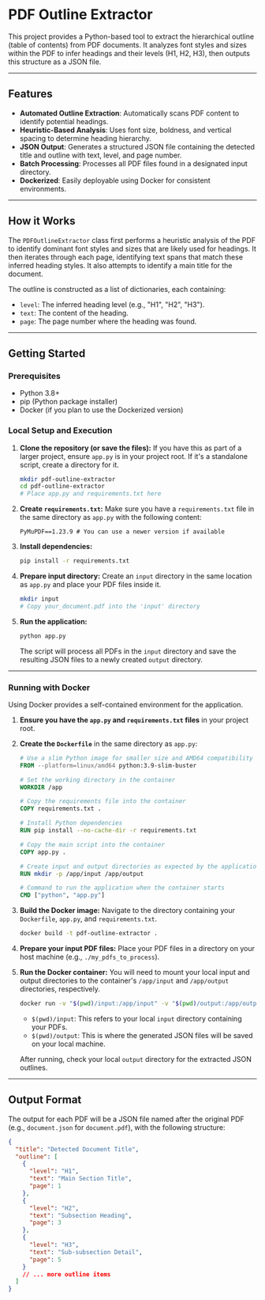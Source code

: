 
# PDF Outline Extractor

This project provides a Python-based tool to extract the hierarchical outline (table of contents) from PDF documents. It analyzes font styles and sizes within the PDF to infer headings and their levels (H1, H2, H3), then outputs this structure as a JSON file.

---

## Features

* **Automated Outline Extraction**: Automatically scans PDF content to identify potential headings.
* **Heuristic-Based Analysis**: Uses font size, boldness, and vertical spacing to determine heading hierarchy.
* **JSON Output**: Generates a structured JSON file containing the detected title and outline with text, level, and page number.
* **Batch Processing**: Processes all PDF files found in a designated input directory.
* **Dockerized**: Easily deployable using Docker for consistent environments.

---

## How it Works

The `PDFOutlineExtractor` class first performs a heuristic analysis of the PDF to identify dominant font styles and sizes that are likely used for headings. It then iterates through each page, identifying text spans that match these inferred heading styles. It also attempts to identify a main title for the document.

The outline is constructed as a list of dictionaries, each containing:
* `level`: The inferred heading level (e.g., "H1", "H2", "H3").
* `text`: The content of the heading.
* `page`: The page number where the heading was found.

---

## Getting Started

### Prerequisites

* Python 3.8+
* pip (Python package installer)
* Docker (if you plan to use the Dockerized version)

### Local Setup and Execution

1.  **Clone the repository (or save the files):**
    If you have this as part of a larger project, ensure `app.py` is in your project root. If it's a standalone script, create a directory for it.

    ```bash
    mkdir pdf-outline-extractor
    cd pdf-outline-extractor
    # Place app.py and requirements.txt here
    ```

2.  **Create `requirements.txt`:**
    Make sure you have a `requirements.txt` file in the same directory as `app.py` with the following content:

    ```
    PyMuPDF==1.23.9 # You can use a newer version if available
    ```

3.  **Install dependencies:**

    ```bash
    pip install -r requirements.txt
    ```

4.  **Prepare input directory:**
    Create an `input` directory in the same location as `app.py` and place your PDF files inside it.

    ```bash
    mkdir input
    # Copy your_document.pdf into the 'input' directory
    ```

5.  **Run the application:**

    ```bash
    python app.py
    ```

    The script will process all PDFs in the `input` directory and save the resulting JSON files to a newly created `output` directory.

---

### Running with Docker

Using Docker provides a self-contained environment for the application.

1.  **Ensure you have the `app.py` and `requirements.txt` files** in your project root.

2.  **Create the `Dockerfile`** in the same directory as `app.py`:

    ```dockerfile
    # Use a slim Python image for smaller size and AMD64 compatibility
    FROM --platform=linux/amd64 python:3.9-slim-buster

    # Set the working directory in the container
    WORKDIR /app

    # Copy the requirements file into the container
    COPY requirements.txt .

    # Install Python dependencies
    RUN pip install --no-cache-dir -r requirements.txt

    # Copy the main script into the container
    COPY app.py .

    # Create input and output directories as expected by the application
    RUN mkdir -p /app/input /app/output

    # Command to run the application when the container starts
    CMD ["python", "app.py"]
    ```

3.  **Build the Docker image:**
    Navigate to the directory containing your `Dockerfile`, `app.py`, and `requirements.txt`.

    ```bash
    docker build -t pdf-outline-extractor .
    ```

4.  **Prepare your input PDF files:**
    Place your PDF files in a directory on your host machine (e.g., `./my_pdfs_to_process`).

5.  **Run the Docker container:**
    You will need to mount your local input and output directories to the container's `/app/input` and `/app/output` directories, respectively.

    ```bash
    docker run -v "$(pwd)/input:/app/input" -v "$(pwd)/output:/app/output" pdf-outline-extractor
    ```
    * `$(pwd)/input`: This refers to your local `input` directory containing your PDFs.
    * `$(pwd)/output`: This is where the generated JSON files will be saved on your local machine.

    After running, check your local `output` directory for the extracted JSON outlines.

---

## Output Format

The output for each PDF will be a JSON file named after the original PDF (e.g., `document.json` for `document.pdf`), with the following structure:

```json
{
  "title": "Detected Document Title",
  "outline": [
    {
      "level": "H1",
      "text": "Main Section Title",
      "page": 1
    },
    {
      "level": "H2",
      "text": "Subsection Heading",
      "page": 3
    },
    {
      "level": "H3",
      "text": "Sub-subsection Detail",
      "page": 5
    }
    // ... more outline items
  ]
}